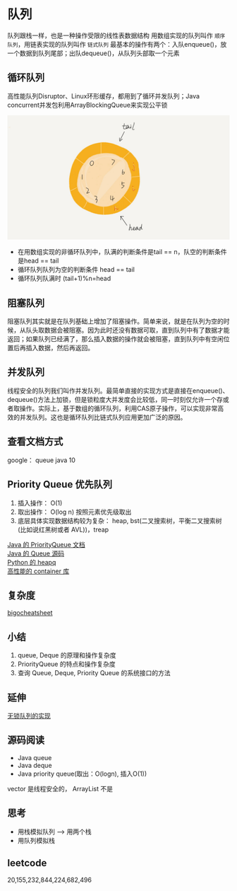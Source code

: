 # 队列

队列跟栈一样，也是一种操作受限的线性表数据结构 
用数组实现的队列叫作 `顺序队列`，用链表实现的队列叫作 `链式队列`
最基本的操作有两个：入队enqueue()，放一个数据到队列尾部；出队dequeue()，从队列头部取一个元素  


## 循环队列 

高性能队列Disruptor、Linux环形缓存，都用到了循环并发队列；Java concurrent并发包利用ArrayBlockingQueue来实现公平锁

![](./queue/queue.jpg)

- 在用数组实现的非循环队列中，队满的判断条件是tail == n，队空的判断条件是head == tail
- 循环队列队列为空的判断条件 head == tail
- 循环队列队满时 (tail+1)%n=head

## 阻塞队列

阻塞队列其实就是在队列基础上增加了阻塞操作。简单来说，就是在队列为空的时候，从队头取数据会被阻塞。因为此时还没有数据可取，直到队列中有了数据才能返回；如果队列已经满了，那么插入数据的操作就会被阻塞，直到队列中有空闲位置后再插入数据，然后再返回。


## 并发队列

线程安全的队列我们叫作并发队列。最简单直接的实现方式是直接在enqueue()、dequeue()方法上加锁，但是锁粒度大并发度会比较低，同一时刻仅允许一个存或者取操作。实际上，基于数组的循环队列，利用CAS原子操作，可以实现非常高效的并发队列。这也是循环队列比链式队列应用更加广泛的原因。

## 查看文档方式

google： queue java 10

## Priority Queue 优先队列

1. 插入操作： O(1)
2. 取出操作： O(log n) 按照元素优先级取出
3. 底层具体实现数据结构较为复杂： heap, bst(二叉搜索树，平衡二叉搜索树(比如说红黑树或者 AVL))，treap

[Java 的 PriorityQueue 文档](https://docs.oracle.com/javase/10/docs/api/java/util/PriorityQueue.html)  
[Java 的 Queue 源码](http://fuseyism.com/classpath/doc/java/util/Queue-source.html)  
[Python 的 heapq](https://docs.python.org/2/library/heapq.html)  
[高性能的 container 库](https://docs.python.org/2/library/collections.html)  

## 复杂度

[bigocheatsheet](https://www.bigocheatsheet.com/)

## 小结

1. queue, Deque 的原理和操作复杂度
2. PriorityQueue 的特点和操作复杂度
3. 查询 Queue, Deque, Priority Queue 的系统接口的方法


## 延伸

[无锁队列的实现](https://coolshell.cn/articles/8239.html)

## 源码阅读

- Java queue
- Java deque
- Java priority queue(取出：O(logn), 插入O(1))

vector 是线程安全的， ArrayList 不是

## 思考

- 用栈模拟队列 --> 用两个栈
- 用队列模拟栈 

## leetcode

20,155,232,844,224,682,496